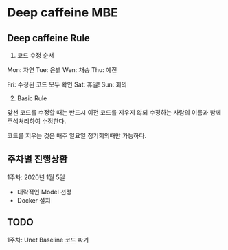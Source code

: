 Deep caffeine MBE
==================

Deep caffeine Rule
------------------

1. 코드 수정 순서

Mon: 자연
Tue: 은별
Wen: 채송
Thu: 예진

Fri: 수정된 코드 모두 확인
Sat: 휴일!
Sun: 회의

2. Basic Rule

앞선 코드를 수정할 때는 반드시 이전 코드를 지우지 않되 수정하는 사람의 이름과 함께 주석처리하여 수정한다.

코드를 지우는 것은 매주 일요일 정기회의때만 가능하다.

주차별 진행상황
------------
1주차: 2020년 1월 5일 
* 대략적인 Model 선정 
* Docker 설치

TODO
-----
1주차: Unet Baseline 코드 짜기

